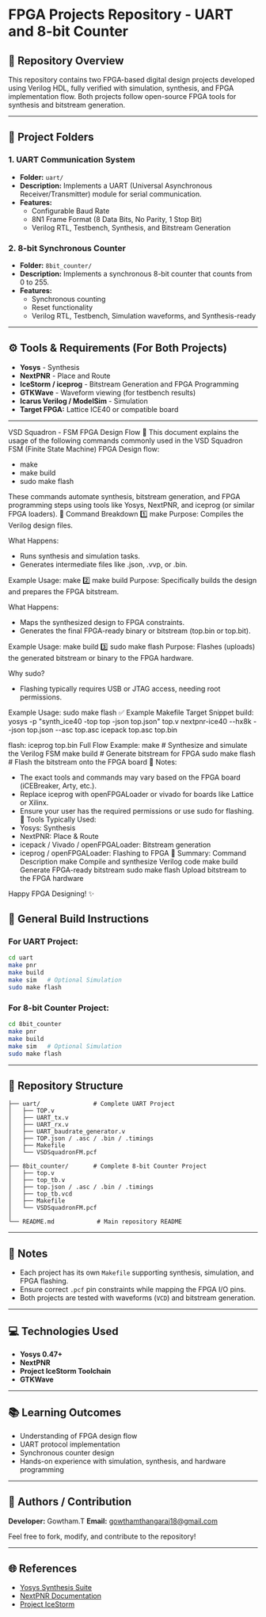 # FPGA Projects Repository - UART and 8-bit Counter

## 📂 Repository Overview
This repository contains two FPGA-based digital design projects developed using Verilog HDL, fully verified with simulation, synthesis, and FPGA implementation flow. Both projects follow open-source FPGA tools for synthesis and bitstream generation.

---

## 🏦 Project Folders
### 1. **UART Communication System**
- **Folder:** `uart/`
- **Description:** Implements a UART (Universal Asynchronous Receiver/Transmitter) module for serial communication.
- **Features:**
  - Configurable Baud Rate
  - 8N1 Frame Format (8 Data Bits, No Parity, 1 Stop Bit)
  - Verilog RTL, Testbench, Synthesis, and Bitstream Generation

### 2. **8-bit Synchronous Counter**
- **Folder:** `8bit_counter/`
- **Description:** Implements a synchronous 8-bit counter that counts from 0 to 255.
- **Features:**
  - Synchronous counting
  - Reset functionality
  - Verilog RTL, Testbench, Simulation waveforms, and Synthesis-ready

---

## ⚙️ Tools & Requirements (For Both Projects)
- **Yosys** - Synthesis
- **NextPNR** - Place and Route
- **IceStorm / iceprog** - Bitstream Generation and FPGA Programming
- **GTKWave** - Waveform viewing (for testbench results)
- **Icarus Verilog / ModelSim** - Simulation
- **Target FPGA:** Lattice ICE40 or compatible board

---
VSD Squadron - FSM FPGA Design Flow 🚀
This document explains the usage of the following commands commonly used in the VSD Squadron FSM (Finite State Machine) FPGA Design flow:

- make
- make build
- sudo make flash

These commands automate synthesis, bitstream generation, and FPGA programming steps using tools like Yosys, NextPNR, and iceprog (or similar FPGA loaders).
🔨 Command Breakdown
1️⃣ make
Purpose:
Compiles the Verilog design files.

What Happens:
- Runs synthesis and simulation tasks.
- Generates intermediate files like .json, .vvp, or .bin.

Example Usage:
make
2️⃣ make build
Purpose:
Specifically builds the design and prepares the FPGA bitstream.

What Happens:
- Maps the synthesized design to FPGA constraints.
- Generates the final FPGA-ready binary or bitstream (top.bin or top.bit).

Example Usage:
make build
3️⃣ sudo make flash
Purpose:
Flashes (uploads) the generated bitstream or binary to the FPGA hardware.

Why sudo?
- Flashing typically requires USB or JTAG access, needing root permissions.

Example Usage:
sudo make flash
✅ Example Makefile Target Snippet
build:
    yosys -p "synth_ice40 -top top -json top.json" top.v
    nextpnr-ice40 --hx8k --json top.json --asc top.asc
    icepack top.asc top.bin

flash:
    iceprog top.bin
Full Flow Example:
make           # Synthesize and simulate the Verilog FSM
make build     # Generate bitstream for FPGA
sudo make flash  # Flash the bitstream onto the FPGA board
🧠 Notes:
- The exact tools and commands may vary based on the FPGA board (iCEBreaker, Arty, etc.).
- Replace iceprog with openFPGALoader or vivado for boards like Lattice or Xilinx.
- Ensure your user has the required permissions or use sudo for flashing.
🔗 Tools Typically Used:
- Yosys: Synthesis
- NextPNR: Place & Route
- icepack / Vivado / openFPGALoader: Bitstream generation
- iceprog / openFPGALoader: Flashing to FPGA
📌 Summary:
Command	Description
make	Compile and synthesize Verilog code
make build	Generate FPGA-ready bitstream
sudo make flash	Upload bitstream to the FPGA hardware

Happy FPGA Designing! ✨

## 🚀 General Build Instructions
### For UART Project:
```bash
cd uart
make pnr
make build
make sim   # Optional Simulation
sudo make flash
```

### For 8-bit Counter Project:
```bash
cd 8bit_counter
make pnr
make build
make sim   # Optional Simulation
sudo make flash
```

---

## 🔧 Repository Structure
```
├── uart/               # Complete UART Project
│   ├── TOP.v
│   ├── UART_tx.v
│   ├── UART_rx.v
│   ├── UART_baudrate_generator.v
│   ├── TOP.json / .asc / .bin / .timings
│   ├── Makefile
│   └── VSDSquadronFM.pcf
│
├── 8bit_counter/       # Complete 8-bit Counter Project
│   ├── top.v
│   ├── top_tb.v
│   ├── top.json / .asc / .bin / .timings
│   ├── top_tb.vcd
│   ├── Makefile
│   └── VSDSquadronFM.pcf
│
└── README.md            # Main repository README
```

---

## 📌 Notes
- Each project has its own `Makefile` supporting synthesis, simulation, and FPGA flashing.
- Ensure correct `.pcf` pin constraints while mapping the FPGA I/O pins.
- Both projects are tested with waveforms (`VCD`) and bitstream generation.

---

## 💻 Technologies Used
- **Yosys 0.47+**
- **NextPNR**
- **Project IceStorm Toolchain**
- **GTKWave**

---

## 📚 Learning Outcomes
- Understanding of FPGA design flow
- UART protocol implementation
- Synchronous counter design
- Hands-on experience with simulation, synthesis, and hardware programming

---

## 🌟 Authors / Contribution
**Developer:** Gowtham.T 
**Email:** gowthamthangaraj18@gmail.com  

Feel free to fork, modify, and contribute to the repository!

---

## 🌐 References
- [Yosys Synthesis Suite](https://yosyshq.net/yosys/)
- [NextPNR Documentation](https://github.com/YosysHQ/nextpnr)
- [Project IceStorm](https://clifford.at/icestorm/)
